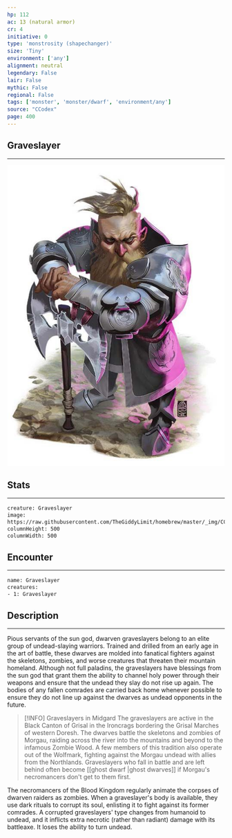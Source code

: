 ```yaml
---
hp: 112
ac: 13 (natural armor)
cr: 4
initiative: 0
type: 'monstrosity (shapechanger)'    
size: 'Tiny'
environment: ['any']
alignment: neutral
legendary: False
lair: False
mythic: False
regional: False
tags: ['monster', 'monster/dwarf', 'environment/any']
source: "CCodex"
page: 400
---
```


## Graveslayer
---

![|600](https://raw.githubusercontent.com/TheGiddyLimit/homebrew/master/_img/CCodex/Graveslayer.jpg)

## Stats
---

```statblock
creature: Graveslayer
image: https://raw.githubusercontent.com/TheGiddyLimit/homebrew/master/_img/CCodex/graveslayer_token.png
columnHeight: 500
columnWidth: 500
```

## Encounter
---

```encounter-table
name: Graveslayer
creatures:
- 1: Graveslayer
```

## Description
---
 Pious servants of the sun god, dwarven graveslayers belong to an elite group of undead-slaying warriors. Trained and drilled from an early age in the art of battle, these dwarves are molded into fanatical fighters against the skeletons, zombies, and worse creatures that threaten their mountain homeland. Although not full paladins, the graveslayers have blessings from the sun god that grant them the ability to channel holy power through their weapons and ensure that the undead they slay do not rise up again. The bodies of any fallen comrades are carried back home whenever possible to ensure they do not line up against the dwarves as undead opponents in the future. 

> [!INFO] Graveslayers in Midgard
>The graveslayers are active in the Black Canton of Grisal in the Ironcrags bordering the Grisal Marches of western Doresh. The dwarves battle the skeletons and zombies of Morgau, raiding across the river into the mountains and beyond to the infamous Zombie Wood. A few members of this tradition also operate out of the Wolfmark, fighting against the Morgau undead with allies from the Northlands. Graveslayers who fall in battle and are left behind often become [[ghost dwarf \|ghost dwarves]] if Morgau's necromancers don't get to them first.


The necromancers of the Blood Kingdom regularly animate the corpses of dwarven raiders as zombies. When a graveslayer's body is available, they use dark rituals to corrupt its soul, enlisting it to fight against its former comrades. A corrupted graveslayers' type changes from humanoid to undead, and it inflicts extra necrotic (rather than radiant) damage with its battleaxe. It loses the ability to turn undead.



